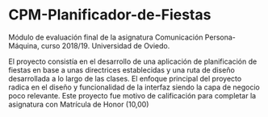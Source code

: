 # CPM-Planificador-de-Fiestas
Módulo de evaluación final de la asignatura Comunicación Persona-Máquina, curso 2018/19. Universidad de Oviedo.

El proyecto consistía en el desarrollo de una aplicación de planificación de fiestas en base a unas directrices establecidas y una ruta de diseño desarrollada a lo largo de las clases. El enfoque principal del proyecto radica en el diseño y funcionalidad de la interfaz siendo la capa de negocio poco relevante. Este proyecto fue motivo de calificación para completar la asignatura con Matrícula de Honor (10,00)
